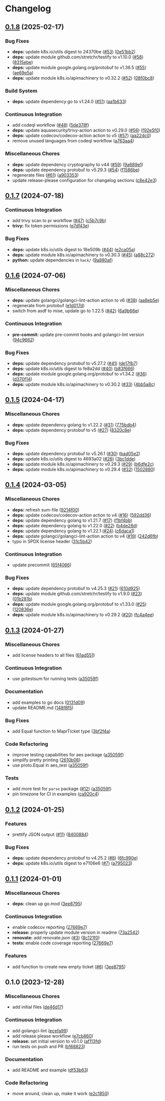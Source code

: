# Changelog

## [0.1.8](https://github.com/nobbs/mapr-ticket-parser/compare/v0.1.7...v0.1.8) (2025-02-17)


### Bug Fixes

* **deps:** update k8s.io/utils digest to 24370be ([#53](https://github.com/nobbs/mapr-ticket-parser/issues/53)) ([0e51bb2](https://github.com/nobbs/mapr-ticket-parser/commit/0e51bb2d934afe536c1fb0334457537c5dad95c5))
* **deps:** update module github.com/stretchr/testify to v1.10.0 ([#58](https://github.com/nobbs/mapr-ticket-parser/issues/58)) ([8315ebe](https://github.com/nobbs/mapr-ticket-parser/commit/8315ebe6b0416309d338a4b4378f36604e0069f5))
* **deps:** update module google.golang.org/protobuf to v1.36.5 ([#55](https://github.com/nobbs/mapr-ticket-parser/issues/55)) ([ae69e5a](https://github.com/nobbs/mapr-ticket-parser/commit/ae69e5aa37d71c71b69d4c4d58d887ce1bbdf0bd))
* **deps:** update module k8s.io/apimachinery to v0.32.2 ([#52](https://github.com/nobbs/mapr-ticket-parser/issues/52)) ([08f0bc8](https://github.com/nobbs/mapr-ticket-parser/commit/08f0bc874702e796be0656f9cc41bf7b0e8f93e9))


### Build System

* **deps:** update dependency go to v1.24.0 ([#51](https://github.com/nobbs/mapr-ticket-parser/issues/51)) ([aa1b633](https://github.com/nobbs/mapr-ticket-parser/commit/aa1b633fe1431f2630db4af85f01451e645a410b))


### Continuous Integration

* add codeql workflow ([#48](https://github.com/nobbs/mapr-ticket-parser/issues/48)) ([5de378f](https://github.com/nobbs/mapr-ticket-parser/commit/5de378f7abff9effe2a1bd897659cea98e3bf041))
* **deps:** update aquasecurity/trivy-action action to v0.29.0 ([#56](https://github.com/nobbs/mapr-ticket-parser/issues/56)) ([f92e5f0](https://github.com/nobbs/mapr-ticket-parser/commit/f92e5f0359cdcffb381d2a56f19fe81d0fa4eb8e))
* **deps:** update codecov/codecov-action action to v5 ([#57](https://github.com/nobbs/mapr-ticket-parser/issues/57)) ([aa22dc0](https://github.com/nobbs/mapr-ticket-parser/commit/aa22dc0c26a20c6ddbb31383faf4d3917124a41d))
* remove unused languages from codeql workflow ([a763aa4](https://github.com/nobbs/mapr-ticket-parser/commit/a763aa42ec4e7afdf0e6e7b787f213da921c917a))


### Miscellaneous Chores

* **deps:** update dependency cryptography to v44 ([#59](https://github.com/nobbs/mapr-ticket-parser/issues/59)) ([9a689e1](https://github.com/nobbs/mapr-ticket-parser/commit/9a689e12e7d8bc5f1fe20e3af6261cf07bf165b7))
* **deps:** update dependency protobuf to v5.29.3 ([#54](https://github.com/nobbs/mapr-ticket-parser/issues/54)) ([f1586be](https://github.com/nobbs/mapr-ticket-parser/commit/f1586be052ccf625ed61664c1c041a3e172aa347))
* regenerate files ([#61](https://github.com/nobbs/mapr-ticket-parser/issues/61)) ([a903353](https://github.com/nobbs/mapr-ticket-parser/commit/a903353e7dcc9d377cb65ca13c9d021bb0a97698))
* update release-please configuration for changelog sections ([c8e42e3](https://github.com/nobbs/mapr-ticket-parser/commit/c8e42e3e482d9d31dcff660921471877d73b3c41))

## [0.1.7](https://github.com/nobbs/mapr-ticket-parser/compare/v0.1.6...v0.1.7) (2024-07-18)


### Continuous Integration

* add trivy scan to pr workflow ([#47](https://github.com/nobbs/mapr-ticket-parser/issues/47)) ([c5b7c9b](https://github.com/nobbs/mapr-ticket-parser/commit/c5b7c9b22fd9803517a7e14ce9dc56670437ec6a))
* **trivy:** fix token permissions ([e7df43e](https://github.com/nobbs/mapr-ticket-parser/commit/e7df43eab74f3db56c8ee5959cbbf9888c5da3f3))


### Bug Fixes

* **deps:** update k8s.io/utils digest to 18e509b ([#44](https://github.com/nobbs/mapr-ticket-parser/issues/44)) ([e2ca05a](https://github.com/nobbs/mapr-ticket-parser/commit/e2ca05a54e116822dd30ac81bbe10a73f9d0d455))
* **deps:** update module k8s.io/apimachinery to v0.30.3 ([#45](https://github.com/nobbs/mapr-ticket-parser/issues/45)) ([a88c272](https://github.com/nobbs/mapr-ticket-parser/commit/a88c27296ab0fbef160ef0fa59232d3dd107f9d2))
* **python:** update dependencies in `hack/` ([9a880af](https://github.com/nobbs/mapr-ticket-parser/commit/9a880af7b24a5720dedcd2afd61fe4539b347522))

## [0.1.6](https://github.com/nobbs/mapr-ticket-parser/compare/v0.1.5...v0.1.6) (2024-07-06)


### Miscellaneous Chores

* **deps:** update golangci/golangci-lint-action action to v6 ([#38](https://github.com/nobbs/mapr-ticket-parser/issues/38)) ([aa8eb5e](https://github.com/nobbs/mapr-ticket-parser/commit/aa8eb5e772739f9bbc473931ccb2e73c7430110f))
* regenerate from protobuf ([e1d017d](https://github.com/nobbs/mapr-ticket-parser/commit/e1d017d7ba4c72261682855f26843f992c553588))
* switch from asdf to mise, update go to 1.22.5 ([#42](https://github.com/nobbs/mapr-ticket-parser/issues/42)) ([6a9b66e](https://github.com/nobbs/mapr-ticket-parser/commit/6a9b66ef06476dba546b889c6f43c487d7162d50))


### Continuous Integration

* **pre-commit:** update pre-commit hooks and golangci-lint version ([94c9662](https://github.com/nobbs/mapr-ticket-parser/commit/94c96629a596981431b7fccbb585baa3058c965a))


### Bug Fixes

* **deps:** update dependency protobuf to v5.27.2 ([#41](https://github.com/nobbs/mapr-ticket-parser/issues/41)) ([de17fb7](https://github.com/nobbs/mapr-ticket-parser/commit/de17fb77e5d698db759d6536d4a9c57d1885de91))
* **deps:** update k8s.io/utils digest to fe8a2dd ([#40](https://github.com/nobbs/mapr-ticket-parser/issues/40)) ([b83f666](https://github.com/nobbs/mapr-ticket-parser/commit/b83f6666341642fe6945eb6452d759435d40d0e6))
* **deps:** update module google.golang.org/protobuf to v1.34.2 ([#36](https://github.com/nobbs/mapr-ticket-parser/issues/36)) ([d370f14](https://github.com/nobbs/mapr-ticket-parser/commit/d370f14394a8832f6f0d07bb3d0f3ceb48d0441f))
* **deps:** update module k8s.io/apimachinery to v0.30.2 ([#33](https://github.com/nobbs/mapr-ticket-parser/issues/33)) ([4bb5a8c](https://github.com/nobbs/mapr-ticket-parser/commit/4bb5a8c6ee90a4a61cff1ce11089b0314778881a))

## [0.1.5](https://github.com/nobbs/mapr-ticket-parser/compare/v0.1.4...v0.1.5) (2024-04-17)


### Miscellaneous Chores

* **deps:** update dependency golang to v1.22.2 ([#31](https://github.com/nobbs/mapr-ticket-parser/issues/31)) ([775bdb4](https://github.com/nobbs/mapr-ticket-parser/commit/775bdb4c433990df96736e4c6d924a507fae0d4c))
* **deps:** update dependency protobuf to v5 ([#27](https://github.com/nobbs/mapr-ticket-parser/issues/27)) ([8320c8e](https://github.com/nobbs/mapr-ticket-parser/commit/8320c8e02f5a5dfcdb3e11780446327678da1515))


### Bug Fixes

* **deps:** update dependency protobuf to v5.26.1 ([#30](https://github.com/nobbs/mapr-ticket-parser/issues/30)) ([bad05e2](https://github.com/nobbs/mapr-ticket-parser/commit/bad05e2a1b04d98a1284ac4272a52fd5d1c77162))
* **deps:** update k8s.io/utils digest to 4693a02 ([#26](https://github.com/nobbs/mapr-ticket-parser/issues/26)) ([3bc1dde](https://github.com/nobbs/mapr-ticket-parser/commit/3bc1dde8ad248f458c358429be3ac2c51e5815ba))
* **deps:** update module k8s.io/apimachinery to v0.29.3 ([#29](https://github.com/nobbs/mapr-ticket-parser/issues/29)) ([b6dfe2c](https://github.com/nobbs/mapr-ticket-parser/commit/b6dfe2c3bedf74ee4160c4bd813200b4c02df385))
* **deps:** update module k8s.io/apimachinery to v0.29.4 ([#32](https://github.com/nobbs/mapr-ticket-parser/issues/32)) ([1502880](https://github.com/nobbs/mapr-ticket-parser/commit/1502880407fcc541ffbdcfd26c1d755bbfcf855c))

## [0.1.4](https://github.com/nobbs/mapr-ticket-parser/compare/v0.1.3...v0.1.4) (2024-03-05)


### Miscellaneous Chores

* **deps:** refresh sum-file ([9214f00](https://github.com/nobbs/mapr-ticket-parser/commit/9214f00900119993b6cc9b9d942d597dded30156))
* **deps:** update codecov/codecov-action action to v4 ([#16](https://github.com/nobbs/mapr-ticket-parser/issues/16)) ([592dd36](https://github.com/nobbs/mapr-ticket-parser/commit/592dd367e6379ea56d3126a39dfd32aa60137193))
* **deps:** update dependency golang to v1.21.7 ([#17](https://github.com/nobbs/mapr-ticket-parser/issues/17)) ([f1bf4bb](https://github.com/nobbs/mapr-ticket-parser/commit/f1bf4bbf79e8a1b8d9f8d0becdda461a0c4db460))
* **deps:** update dependency golang to v1.22.0 ([#22](https://github.com/nobbs/mapr-ticket-parser/issues/22)) ([b4de28d](https://github.com/nobbs/mapr-ticket-parser/commit/b4de28db77b6395e5a04d48a75851fed45b86065))
* **deps:** update dependency golang to v1.22.1 ([#24](https://github.com/nobbs/mapr-ticket-parser/issues/24)) ([c6daca1](https://github.com/nobbs/mapr-ticket-parser/commit/c6daca173fe91667499030cbc50c657cac231e9a))
* **deps:** update golangci/golangci-lint-action action to v4 ([#19](https://github.com/nobbs/mapr-ticket-parser/issues/19)) ([242d6fb](https://github.com/nobbs/mapr-ticket-parser/commit/242d6fb620b517729d218da520647096020e592b))
* typo in SPDX license header ([31c5b42](https://github.com/nobbs/mapr-ticket-parser/commit/31c5b4231c11ad9ef541d79172fa84730516b4a8))


### Continuous Integration

* update precommit ([65f4066](https://github.com/nobbs/mapr-ticket-parser/commit/65f4066d719bc9abf9efb0734a198a3ca372ff8f))


### Bug Fixes

* **deps:** update dependency protobuf to v4.25.3 ([#21](https://github.com/nobbs/mapr-ticket-parser/issues/21)) ([610d925](https://github.com/nobbs/mapr-ticket-parser/commit/610d925b1ca5d65c4212b1858c4a5c2179574828))
* **deps:** update module github.com/stretchr/testify to v1.9.0 ([#23](https://github.com/nobbs/mapr-ticket-parser/issues/23)) ([01b281b](https://github.com/nobbs/mapr-ticket-parser/commit/01b281b0f3f97199e39ca53483303c531e5254c6))
* **deps:** update module google.golang.org/protobuf to v1.33.0 ([#25](https://github.com/nobbs/mapr-ticket-parser/issues/25)) ([120836e](https://github.com/nobbs/mapr-ticket-parser/commit/120836e5c14bcf60b70a4adc2dff8de7b4cc2ed7))
* **deps:** update module k8s.io/apimachinery to v0.29.2 ([#20](https://github.com/nobbs/mapr-ticket-parser/issues/20)) ([fc4a4ee](https://github.com/nobbs/mapr-ticket-parser/commit/fc4a4eec5e937bfc19c11bdadb4d72b40f34271c))

## [0.1.3](https://github.com/nobbs/mapr-ticket-parser/compare/v0.1.2...v0.1.3) (2024-01-27)


### Miscellaneous Chores

* add license headers to all files ([61ad551](https://github.com/nobbs/mapr-ticket-parser/commit/61ad551ba423527de066eb8baaa0d979f1632401))


### Continuous Integration

* use gotestsum for running tests ([a35059f](https://github.com/nobbs/mapr-ticket-parser/commit/a35059f80852dc17d6120e99b6e0c6879b6e99c8))


### Documentation

* add examples to go docs ([0131d09](https://github.com/nobbs/mapr-ticket-parser/commit/0131d099b2c6fa6af346063fde271e9e729a5d17))
* update README.md ([148f8f5](https://github.com/nobbs/mapr-ticket-parser/commit/148f8f57272badf33f096399134274529d618399))


### Bug Fixes

* add Equal function to MaprTicket type ([3bf2f4a](https://github.com/nobbs/mapr-ticket-parser/commit/3bf2f4a34f6bea4274cdd138bae0abe3c203717d))


### Code Refactoring

* improve testing capabilities for aes package ([a35059f](https://github.com/nobbs/mapr-ticket-parser/commit/a35059f80852dc17d6120e99b6e0c6879b6e99c8))
* simplify pretty printing ([2610b06](https://github.com/nobbs/mapr-ticket-parser/commit/2610b06070144531cedb3b071dfb6f384049de05))
* use proto.Equal in aes_test ([a35059f](https://github.com/nobbs/mapr-ticket-parser/commit/a35059f80852dc17d6120e99b6e0c6879b6e99c8))


### Tests

* add more test for `parse` package ([#12](https://github.com/nobbs/mapr-ticket-parser/issues/12)) ([a35059f](https://github.com/nobbs/mapr-ticket-parser/commit/a35059f80852dc17d6120e99b6e0c6879b6e99c8))
* pin timezone for CI in examples ([ca920c4](https://github.com/nobbs/mapr-ticket-parser/commit/ca920c4031ed897edf40073813f86e9cddf7d626))

## [0.1.2](https://github.com/nobbs/mapr-ticket-parser/compare/v0.1.1...v0.1.2) (2024-01-25)


### Features

* prettify JSON output ([#11](https://github.com/nobbs/mapr-ticket-parser/issues/11)) ([8400884](https://github.com/nobbs/mapr-ticket-parser/commit/8400884758d9f123b75717313bf1f2a007bd435a))


### Bug Fixes

* **deps:** update dependency protobuf to v4.25.2 ([#8](https://github.com/nobbs/mapr-ticket-parser/issues/8)) ([6fc990e](https://github.com/nobbs/mapr-ticket-parser/commit/6fc990ed54b90ff85ea7e61622fcaae919f6e358))
* **deps:** update k8s.io/utils digest to e7106e6 ([#7](https://github.com/nobbs/mapr-ticket-parser/issues/7)) ([a795023](https://github.com/nobbs/mapr-ticket-parser/commit/a795023c36df490e16ec9f8c8ddcec2cc7363ae3))

## [0.1.1](https://github.com/nobbs/mapr-ticket-parser/compare/v0.1.0...v0.1.1) (2024-01-01)


### Miscellaneous Chores

* **deps:** clean up go.mod ([3ee8795](https://github.com/nobbs/mapr-ticket-parser/commit/3ee8795ab7cc6712997a8240b7d522ffe5f690f3))


### Continuous Integration

* enable codecov reporting ([27669e7](https://github.com/nobbs/mapr-ticket-parser/commit/27669e7885049cdcf67f5a9537820d101d1d3851))
* **release:** properly update module version in readme ([73a2542](https://github.com/nobbs/mapr-ticket-parser/commit/73a25421f5c8ded3df87e22810a641097cc9fe17))
* **renovate:** add renovate.json ([#3](https://github.com/nobbs/mapr-ticket-parser/issues/3)) ([8c121f0](https://github.com/nobbs/mapr-ticket-parser/commit/8c121f01df35309745f5e803fefea85d61bba66e))
* **tests:** enable code coverage reporting ([27669e7](https://github.com/nobbs/mapr-ticket-parser/commit/27669e7885049cdcf67f5a9537820d101d1d3851))


### Features

* add function to create new empty ticket ([#6](https://github.com/nobbs/mapr-ticket-parser/issues/6)) ([3ee8795](https://github.com/nobbs/mapr-ticket-parser/commit/3ee8795ab7cc6712997a8240b7d522ffe5f690f3))

## 0.1.0 (2023-12-28)


### Miscellaneous Chores

* add initial files ([de46d17](https://github.com/nobbs/mapr-ticket-parser/commit/de46d177b6b81a3f2b6d9b20b121bd2a33245584))


### Continuous Integration

* add golangci-lint ([ecefa99](https://github.com/nobbs/mapr-ticket-parser/commit/ecefa99e6b12f967bdd3805b301f26f6a07dfd27))
* add release please workflow ([e7cb860](https://github.com/nobbs/mapr-ticket-parser/commit/e7cb860dc9e1815b4f34cc59fdefe82ffc9578f2))
* **release:** set initial version to v0.1.0 ([af113fd](https://github.com/nobbs/mapr-ticket-parser/commit/af113fd2be13d5eb88d79140825a21ca18b5667f))
* run tests on push and PR ([b168823](https://github.com/nobbs/mapr-ticket-parser/commit/b168823fe8f474170c5e73654e9d11180b5c5564))


### Documentation

* add README and example ([df53b63](https://github.com/nobbs/mapr-ticket-parser/commit/df53b63410e87586273a4b6a7aa42e7ff9fb4c4d))


### Code Refactoring

* move around, clean up, make it work ([e2c1850](https://github.com/nobbs/mapr-ticket-parser/commit/e2c18505a4db609f98d5362d2d962c51b6a8c452))
